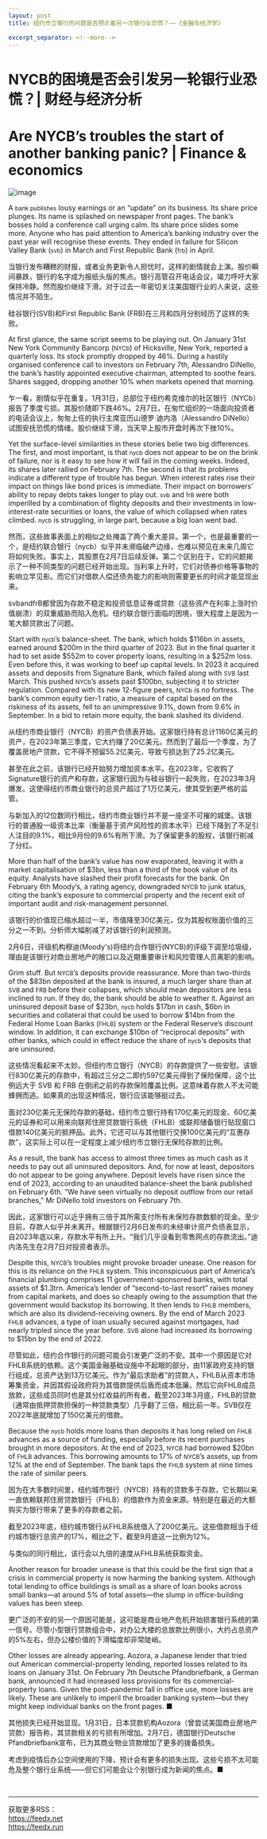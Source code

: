 ```yaml
---
layout: post
title: 纽约市立银行的问题是否预示着另一次银行业恐慌？——《金融与经济学》

excerpt_separator: <!--more-->
---
```



<!--more-->

# NYCB的困境是否会引发另一轮银行业恐慌？| 财经与经济分析


# Are NYCB’s troubles the start of another banking panic? | Finance & economics

![image](https://images.weserv.nl/?url=www.economist.com/img/b/1280/720/90/media-assets/image/20240210_FNP003.jpg)

<div></div><p><span>A</span> <small>bank publishes</small> lousy earnings or an “update” on its business. Its share price plunges. Its name is splashed on newspaper front pages. The bank’s bosses hold a conference call urging calm. Its share price slides some more. Anyone who has paid attention to America’s banking industry over the past year will recognise these events. They ended in failure for Silicon Valley Bank (<small>svb</small>) in March and First Republic Bank (<small>frb</small>) in April. </p>

当银行发布糟糕的财报，或者业务更新令人担忧时，这样的剧情就会上演。股价瞬间暴跌，银行的名字成为报纸头版的焦点。银行高管召开电话会议，竭力呼吁大家保持冷静。然而股价继续下滑。对于过去一年密切关注美国银行业的人来说，这些情况并不陌生。

硅谷银行(SVB)和First Republic Bank (FRB)在三月和四月分别经历了这样的失败。


<p>At first glance, the same script seems to be playing out. On January 31st New York Community Bancorp (<small>NYCb</small>) of Hicksville, New York, reported a quarterly loss. Its stock promptly dropped by 46%. During a hastily organised conference call to investors on February 7th, Alessandro DiNello, the bank’s hastily appointed executive chairman, attempted to soothe fears. Shares sagged, dropping another 10% when markets opened that morning. </p>

乍一看，剧情似乎在重复。1月31日，总部位于纽约希克维尔的社区银行（NYCb）报告了季度亏损。其股价随即下跌46%。2月7日，在匆忙组织的一场面向投资者的电话会议上，匆匆上任的执行主席亚历山德罗·迪内洛（Alessandro DiNello）试图安抚恐慌的情绪。股价继续下滑，当天早上股市开盘时再次下挫10%。


<div><div><div id="econ-1"></div></div></div><p>Yet the surface-level similarities in these stories belie two big differences. The first, and most important, is that <small>nycb</small> does not appear to be on the brink of failure, nor is it easy to see how it will fail in the coming weeks. Indeed, its shares later rallied on February 7th. The second is that its problems indicate a different type of trouble has begun. When interest rates rise their impact on things like bond prices is immediate. Their impact on borrowers’ ability to repay debts takes longer to play out. <small>svb</small> and <small>frB </small>were both imperilled by a combination of flighty deposits and their investments in low-interest-rate securities or loans, the value of which collapsed when rates climbed. <small>nycb</small> is struggling, in large part, because a big loan went bad. </p>

然而，这些故事表面上的相似之处掩盖了两个重大差异。第一个，也是最重要的一个，是纽约联合银行（nycb）似乎并未濒临破产边缘，也难以预见在未来几周它将如何失败。事实上，其股票在2月7日后续反弹。第二个区别在于，它的问题揭示了一种不同类型的问题已经开始出现。当利率上升时，它们对债券价格等事物的影响立竿见影。而它们对借款人偿还债务能力的影响则需要更长的时间才能显现出来。

svbandfrB都曾因为存款不稳定和投资低息证券或贷款（这些资产在利率上涨时价值崩溃）的双重威胁而陷入危机。纽约联合银行面临的困境，很大程度上是因为一笔大额贷款出了问题。


<p>Start with <small>nycb</small>’s balance-sheet. The bank, which holds $116bn in assets, earned around $200m in the third quarter of 2023. But in the final quarter it had to set aside $552m to cover property loans, resulting in a $252m loss. Even before this, it was working to beef up capital levels. In 2023 it acquired assets and deposits from Signature Bank, which failed along with <small>SVB</small> last March. This pushed <small>NYCb</small>’s assets past $100bn, subjecting it to stricter regulation. Compared with its new 12-figure peers, <small>NYCb</small> is no fortress. The bank’s common equity tier-1 ratio, a measure of capital based on the riskiness of its assets, fell to an unimpressive 9.1%, down from 9.6% in September. In a bid to retain more equity, the bank slashed its dividend.</p>

从纽约市商业银行（NYCB）的资产负债表开始。这家银行持有总计1160亿美元的资产，在2023年第三季度，它大约赚了20亿美元。然而到了最后一个季度，为了覆盖房地产贷款，它不得不预留55.2亿美元，导致亏损达到了25.2亿美元。

甚至在此之前，该银行已经开始努力增加资本水平。在2023年，它收购了Signature银行的资产和存款，这家银行因为与硅谷银行一起失败，在2023年3月爆发。这使得纽约市商业银行的总资产超过了1万亿美元，使其受到更严格的监管。

与新加入的12位数同行相比，纽约市商业银行并不是一座坚不可摧的城堡。该银行的普通股一级资本比率（衡量基于资产风险性的资本水平）已经下降到了不足引人注目的9.1%，相比9月份的9.6%有所下滑。为了保留更多的股权，该银行削减了分红。


<p>More than half of the bank’s value has now evaporated, leaving it with a market capitalisation of $3bn, less than a third of the book value of its equity. Analysts have slashed their profit forecasts for the bank. On February 6th Moody’s, a rating agency, downgraded <small>NYCB</small> to junk status, citing the bank’s exposure to commercial property and the recent exit of important audit and risk-management personnel.</p>

该银行的价值现已缩水超过一半，市值降至30亿美元，仅为其股权账面价值的三分之一不到。分析师大幅削减了对该银行的利润预测。

2月6日，评级机构穆迪(Moody's)将纽约合作银行(NYCB)的评级下调至垃圾级，理由是该银行对商业房地产的敞口以及近期重要审计和风险管理人员离职的影响。


<div><div><div id="econ-2"></div></div></div><p>Grim stuff. But <small>NYCB</small>’s deposits provide reassurance. More than two-thirds of the $83bn deposited at the bank is insured, a much larger share than at <small>SVB </small>and <small>FRB </small>before their collapses, which should mean depositors are less inclined to run. If they do, the bank should be able to weather it. Against an uninsured deposit base of $23bn, <small>nycb </small>holds $17bn in cash, $6bn in securities and collateral that could be used to borrow $14bn from the Federal Home Loan Banks (<small>FHLB</small>) system or the Federal Reserve’s discount window. In addition, it can exchange $10bn of “reciprocal deposits” with other banks, which could in effect reduce the share of <small>nycb</small>‘s deposits that are uninsured.</p>

这些情况看起来不太妙。但纽约市立银行（NYCB）的存款提供了一些安慰。该银行830亿美元的存款中，有超过三分之二即约597亿美元得到了保险保障，这个比例远大于 SVB 和 FRB 在倒闭之前的存款保险覆盖比例。这意味着存款人不太可能蜂拥而逃。如果真的出现这种情况，银行应该能够挺过去。

面对230亿美元无保险存款的基础，纽约市立银行持有170亿美元的现金、60亿美元的证券和可以用来向联邦住房贷款银行系统（FHLB）或联邦储备银行贴现窗口借款140亿美元的抵押品。此外，它还可以与其他银行交换100亿美元的“互惠存款”，这实际上可以在一定程度上减少纽约市立银行无保险存款的比例。


<p>As a result, the bank has access to almost three times as much cash as it needs to pay out all uninsured depositors. And, for now at least, depositors do not appear to be going anywhere. Deposit levels have risen since the end of 2023, according to an unaudited balance-sheet the bank published on February 6th. “We have seen virtually no deposit outflow from our retail branches,” Mr DiNello told investors on February 7th. </p>

因此，这家银行可以近乎拥有三倍于其所需支付所有未保险存款数额的现金。至少目前，存款人似乎并未离开。根据银行2月6日发布的未经审计资产负债表显示，自2023年底以来，存款水平有所上升。“我们几乎没看到零售网点的存款流出。”迪内洛先生在2月7日对投资者表示。


<p>Despite this, <small>NYCB</small>’s troubles might provoke broader unease. One reason for this is its reliance on the <small>FHLB</small> system. This inconspicuous part of America’s financial plumbing comprises 11 government-sponsored banks, with total assets of $1.3trn. America’s lender of “second-to-last resort” raises money from capital markets, and does so cheaply owing to the assumption that the government would backstop its borrowing. It then lends to <small>FHLB</small> members, which are also its dividend-receiving owners. By the end of March 2023 <small>FHLB</small> advances, a type of loan usually secured against mortgages, had nearly tripled since the year before. <small>SVB</small> alone had increased its borrowing to $15bn by the end of 2022. </p>

尽管如此，纽约合作银行的问题可能会引发更广泛的不安。其中一个原因是它对FHLB系统的依赖。这个美国金融基础设施中不起眼的部分，由11家政府支持的银行组成，总资产达到13万亿美元。作为“最后求助者”的贷款人，FHLB从资本市场筹集资金，并因其假设政府将为其借款提供后盾而成本低廉。然后它向FHLB成员放款，这些成员同时也是其分红收益的所有者。截至2023年3月底，FHLB的贷款（通常由抵押贷款担保的一种贷款类型）几乎翻了三倍，相比前一年。SVB仅在2022年底就增加了150亿美元的借款。


<p>Because the <small>nycb</small> holds more loans than deposits it has long relied on <small>FHLB</small> advances as a source of funding, especially before its recent purchases brought in more depositors. At the end of 2023, <small>NYCB</small> had borrowed $20bn of <small>FHLB</small> advances. This borrowing amounts to 17% of <small>NYCB</small>’s assets, up from 12% at the end of September. The bank taps the <small>FHLB</small> system at nine times the rate of similar peers. </p>

因为在大多数时间里，纽约城市银行（NYCB）持有的贷款多于存款，它长期以来一直依赖联邦住房贷款银行（FHLB）的借款作为资金来源。特别是在最近的大额购买为银行带来了更多的存款者之前。

截至2023年底，纽约城市银行从FHLB系统借入了200亿美元。这些借款相当于纽约城市银行总资产的17%，相比之下，截至9月底这一比例为12%。

与类似的同行相比，该行会以九倍的速度从FHLB系统获取资金。


<p>Another reason for broader unease is that this could be the first sign that a crisis in commercial property is now harming the banking system. Although total lending to office buildings is small as a share of loan books across small banks—at around 5% of total assets—the slump in office-building values has been steep. </p>

更广泛的不安的另一个原因可能是，这可能是商业地产危机开始损害银行系统的第一信号。尽管小型银行贷款组合中，对办公大楼的总放款比例很小，大约占总资产的5%左右，但办公楼价值的下滑幅度却非常陡峭。


<p>Other losses are already appearing. Aozora, a Japanese lender that tried out American commercial-property lending, reported losses related to its loans on January 31st. On February 7th Deutsche Pfandbriefbank, a German bank, announced it had increased loss provisions for its commercial-property loans. Given the post-pandemic fall in office use, more losses are likely. These are unlikely to imperil the broader banking system—but they might keep individual banks on the front pages. <span>■</span></p>

其他损失已经开始显现。1月31日，日本贷款机构Aozora（曾尝试美国商业房地产贷款）报告称，其贷款相关的亏损有所增加。2月7日，德国银行Deutsche Pfandbriefbank宣布，已为其商业物业贷款增加了更多的拨备损失。

考虑到疫情后办公空间使用的下降，预计会有更多的损失出现。这些亏损不太可能危及整个银行业系统——但它们可能会让个别银行成为新闻的焦点。■


<br/><hr/><div>获取更多RSS：<br/><a href="https://feedx.net" style="color: orange;" target="_blank">https://feedx.net</a> <br/><a href="https://feedx.run" style="color: orange;" target="_blank">https://feedx.run</a><br/></div>